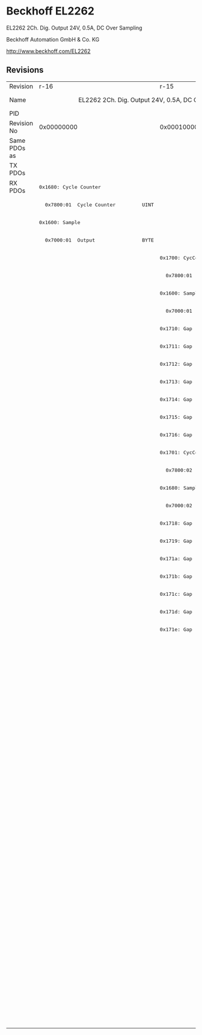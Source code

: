 # Beckhoff EL2262

EL2262 2Ch. Dig. Output 24V, 0.5A, DC Over Sampling

Beckhoff Automation GmbH & Co. KG

http://www.beckhoff.com/EL2262

## Revisions
<table>
<tr >
<td>Revision</td>
<td><div class="foo">r-16</div></td>
<td><div class="foo">r-15</div></td>
<td><div class="foo">r-14</div></td>
<td><div class="foo">r-13</div></td>
<td><div class="foo">r-12</div></td>
</tr>
<tr >
<td>Name</td>
<td colspan=2 align="center"><div class="foo">EL2262 2Ch. Dig. Output 24V, 0.5A, DC Over Sampling</div></td>
<td colspan=3 align="center"><div class="foo">EL2262 2Ch. Dig. Output 24V, 1µs, DC Oversample</div></td>
</tr>
<tr >
<td>PID</td>
<td colspan=5 align="center"><div class="foo">0x08d63052</div></td>
</tr>
<tr >
<td>Revision No</td>
<td>0x00000000</td>
<td>0x00010000</td>
<td>0x00020000</td>
<td>0x00030000</td>
<td>0x00040000</td>
</tr>
<tr >
<td>Same PDOs as</td>
<td colspan=2 align="center"></td>
<td colspan=3 align="center"><a href="EJ2262">EJ2262 r0</a></td>
</tr>
<tr class="txpdo pdosection">
<td rowspan=1 valign=top>TX PDOs</td>
<td colspan=2 align="left"></td>
<td colspan=3 align="left"><pre>0x1702: StartTimeNextOutput</pre></td>
<td></td>
</tr>
<tr class="rxpdo pdosection">
<td rowspan=48 valign=top>RX PDOs</td>
<td><pre>0x1680: Cycle Counter</pre></td>
<td colspan=5 align="left"></td>
</tr>
<tr class="rxpdo">
<td><pre>  0x7800:01  Cycle Counter         UINT</pre></td>
<td colspan=4 align="left"></td>
</tr>
<tr class="rxpdo pdosection">
<td><pre>0x1600: Sample</pre></td>
<td colspan=4 align="left"></td>
</tr>
<tr class="rxpdo">
<td><pre>  0x7000:01  Output                BYTE</pre></td>
<td colspan=4 align="left"></td>
</tr>
<tr class="rxpdo pdosection">
<td></td>
<td colspan=4 align="left"><pre>0x1700: CycCount0</pre></td>
</tr>
<tr class="rxpdo">
<td></td>
<td><pre>  0x7800:01  Cycle Counter         UINT</pre></td>
<td colspan=3 align="left"><pre>  0x7800:01  Cycle Counter0        UINT</pre></td>
</tr>
<tr class="rxpdo pdosection">
<td></td>
<td colspan=4 align="left"><pre>0x1600: Sample0</pre></td>
</tr>
<tr class="rxpdo">
<td></td>
<td colspan=4 align="left"><pre>  0x7000:01  Output0               BOOL</pre></td>
</tr>
<tr class="rxpdo pdosection">
<td></td>
<td><pre>0x1710: Gap</pre></td>
<td colspan=3 align="left"></td>
</tr>
<tr class="rxpdo pdosection">
<td></td>
<td><pre>0x1711: Gap</pre></td>
<td colspan=3 align="left"></td>
</tr>
<tr class="rxpdo pdosection">
<td></td>
<td><pre>0x1712: Gap</pre></td>
<td colspan=3 align="left"></td>
</tr>
<tr class="rxpdo pdosection">
<td></td>
<td><pre>0x1713: Gap</pre></td>
<td colspan=3 align="left"></td>
</tr>
<tr class="rxpdo pdosection">
<td></td>
<td><pre>0x1714: Gap</pre></td>
<td colspan=3 align="left"></td>
</tr>
<tr class="rxpdo pdosection">
<td></td>
<td><pre>0x1715: Gap</pre></td>
<td colspan=3 align="left"></td>
</tr>
<tr class="rxpdo pdosection">
<td></td>
<td><pre>0x1716: Gap</pre></td>
<td colspan=3 align="left"></td>
</tr>
<tr class="rxpdo pdosection">
<td></td>
<td><pre>0x1701: CycCount1</pre></td>
<td colspan=3 align="left"></td>
</tr>
<tr class="rxpdo">
<td></td>
<td><pre>  0x7800:02  Cycle Counter         UINT</pre></td>
<td colspan=3 align="left"></td>
</tr>
<tr class="rxpdo pdosection">
<td></td>
<td><pre>0x1680: Sample1</pre></td>
<td colspan=3 align="left"></td>
</tr>
<tr class="rxpdo">
<td></td>
<td><pre>  0x7000:02  Output1               BOOL</pre></td>
<td colspan=3 align="left"></td>
</tr>
<tr class="rxpdo pdosection">
<td></td>
<td><pre>0x1718: Gap</pre></td>
<td colspan=3 align="left"></td>
</tr>
<tr class="rxpdo pdosection">
<td></td>
<td><pre>0x1719: Gap</pre></td>
<td colspan=3 align="left"></td>
</tr>
<tr class="rxpdo pdosection">
<td></td>
<td><pre>0x171a: Gap</pre></td>
<td colspan=3 align="left"></td>
</tr>
<tr class="rxpdo pdosection">
<td></td>
<td><pre>0x171b: Gap</pre></td>
<td colspan=3 align="left"></td>
</tr>
<tr class="rxpdo pdosection">
<td></td>
<td><pre>0x171c: Gap</pre></td>
<td colspan=3 align="left"></td>
</tr>
<tr class="rxpdo pdosection">
<td></td>
<td><pre>0x171d: Gap</pre></td>
<td colspan=3 align="left"></td>
</tr>
<tr class="rxpdo pdosection">
<td></td>
<td><pre>0x171e: Gap</pre></td>
<td colspan=3 align="left"></td>
</tr>
<tr class="rxpdo pdosection">
<td colspan=2 align="left"></td>
<td colspan=3 align="left"><pre>0x1800: Sample0</pre></td>
</tr>
<tr class="rxpdo">
<td colspan=2 align="left"></td>
<td colspan=3 align="left"><pre>  0x7200:01  Output0               BYTE</pre></td>
</tr>
<tr class="rxpdo pdosection">
<td colspan=2 align="left"></td>
<td colspan=3 align="left"><pre>0x1710: Gap</pre></td>
</tr>
<tr class="rxpdo pdosection">
<td colspan=2 align="left"></td>
<td colspan=3 align="left"><pre>0x1711: Gap</pre></td>
</tr>
<tr class="rxpdo pdosection">
<td colspan=2 align="left"></td>
<td colspan=3 align="left"><pre>0x1712: Gap</pre></td>
</tr>
<tr class="rxpdo pdosection">
<td colspan=2 align="left"></td>
<td colspan=3 align="left"><pre>0x1713: Gap</pre></td>
</tr>
<tr class="rxpdo pdosection">
<td colspan=2 align="left"></td>
<td colspan=3 align="left"><pre>0x1714: Gap</pre></td>
</tr>
<tr class="rxpdo pdosection">
<td colspan=2 align="left"></td>
<td colspan=3 align="left"><pre>0x1715: Gap</pre></td>
</tr>
<tr class="rxpdo pdosection">
<td colspan=2 align="left"></td>
<td colspan=3 align="left"><pre>0x1716: Gap</pre></td>
</tr>
<tr class="rxpdo pdosection">
<td colspan=2 align="left"></td>
<td colspan=3 align="left"><pre>0x1701: CycCount1</pre></td>
</tr>
<tr class="rxpdo">
<td colspan=2 align="left"></td>
<td colspan=3 align="left"><pre>  0x7800:02  Cycle Counter1        UINT</pre></td>
</tr>
<tr class="rxpdo pdosection">
<td colspan=2 align="left"></td>
<td colspan=3 align="left"><pre>0x1680: Sample1</pre></td>
</tr>
<tr class="rxpdo">
<td colspan=2 align="left"></td>
<td colspan=3 align="left"><pre>  0x7000:02  Output1               BOOL</pre></td>
</tr>
<tr class="rxpdo pdosection">
<td colspan=2 align="left"></td>
<td colspan=3 align="left"><pre>0x1880: Sample1</pre></td>
</tr>
<tr class="rxpdo">
<td colspan=2 align="left"></td>
<td colspan=3 align="left"><pre>  0x7200:02  Output1               BYTE</pre></td>
</tr>
<tr class="rxpdo pdosection">
<td colspan=2 align="left"></td>
<td colspan=3 align="left"><pre>0x1718: Gap</pre></td>
</tr>
<tr class="rxpdo pdosection">
<td colspan=2 align="left"></td>
<td colspan=3 align="left"><pre>0x1719: Gap</pre></td>
</tr>
<tr class="rxpdo pdosection">
<td colspan=2 align="left"></td>
<td colspan=3 align="left"><pre>0x171a: Gap</pre></td>
</tr>
<tr class="rxpdo pdosection">
<td colspan=2 align="left"></td>
<td colspan=3 align="left"><pre>0x171b: Gap</pre></td>
</tr>
<tr class="rxpdo pdosection">
<td colspan=2 align="left"></td>
<td colspan=3 align="left"><pre>0x171c: Gap</pre></td>
</tr>
<tr class="rxpdo pdosection">
<td colspan=2 align="left"></td>
<td colspan=3 align="left"><pre>0x171d: Gap</pre></td>
</tr>
<tr class="rxpdo pdosection">
<td colspan=2 align="left"></td>
<td colspan=3 align="left"><pre>0x171e: Gap</pre></td>
</tr>
</table>
